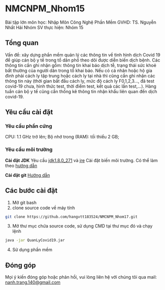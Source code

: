 # NMCNPM_Nhom15
Bài tập lớn môn học: Nhập Môn Công Nghệ Phần Mềm
GVHD: TS. Nguyễn Nhất Hải
Nhóm SV thực hiện: Nhóm 15

## Tổng quan
Vấn đề: xây dựng phần mềm quản lý các thông tin về tình hình dịch Covid 19 để giúp cán bộ y tế trong tổ dân phố theo dõi được diễn biến dịch bệnh.
Các thông tin cần ghi nhận gồm: thông tin khai báo dịch tễ, trạng thái sức khoẻ bất thường của người dân trong tổ khai báo. Nếu có cá nhân hoặc hộ gia đình phải cách ly tập trung hoặc cách ly tại nhà thì cũng cần ghi nhận các thông tin này (thời gian bắt đầu cách ly, mức độ cách ly F0,1,2,3..., đã test covid-19 chưa, hình thức test, thời điểm test, kết quả các lần test,...). 
Hàng tuần cán bộ y tế cũng cần thống kê thông tin nhận khẩu liên quan đến dịch covid-19.

## Yêu cầu cài đặt
### Yêu cầu phần cứng
CPU: 1.1 GHz trở lên; 
Bộ nhớ trong (RAM):  tối thiểu 2 GB; 

### Yêu cầu môi trường
**Cài đặt JDK**
Yêu cầu [jdk1.8.0_271](https://www.oracle.com/java/technologies/javase/javase-jdk8-downloads.html)
và [jre](https://taimienphi.vn/download-java-runtime-environment-221/8-update-271-phien-ban)
Cài đặt biến môi trường. Có thể làm theo [hướng dẫn](https://o7planning.org/vi/10377/huong-dan-cai-dat-va-cau-hinh-java)

**Cài đặt git**
[Hướng dẫn](https://o7planning.org/vi/11707/huong-dan-cai-dat-va-cau-hinh-git-tren-windows)

## Các bước cài đặt
1. Mở git bash
2. clone source code về máy tính
```bash
git clone https://github.com/hangvtt183524/NMCNPM_Nhom17.git
```
3. Mở thư mục chứa source code, sử dụng CMD tại thư mục đó và chạy lệnh
```bash
java -jar QuanLyCovid19.jar
```
4. Sử dụng phần mềm

## Đóng góp
Mọi ý kiến đóng góp hoặc phản hồi, vui lòng liên hệ với chúng tôi qua mail:
nanh.trang.140@gmail.com

